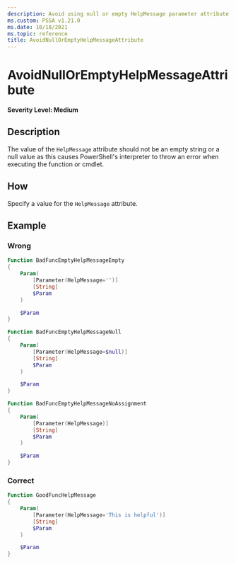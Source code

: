 ```yaml
---
description: Avoid using null or empty HelpMessage parameter attribute.
ms.custom: PSSA v1.21.0
ms.date: 10/18/2021
ms.topic: reference
title: AvoidNullOrEmptyHelpMessageAttribute
---
```

# AvoidNullOrEmptyHelpMessageAttribute

**Severity Level: Medium**

## Description

The value of the `HelpMessage` attribute should not be an empty string or a null value as this
causes PowerShell's interpreter to throw an error when executing the function or cmdlet.

## How

Specify a value for the `HelpMessage` attribute.

## Example

### Wrong

```powershell
Function BadFuncEmptyHelpMessageEmpty
{
    Param(
        [Parameter(HelpMessage='')]
        [String]
        $Param
    )

    $Param
}

Function BadFuncEmptyHelpMessageNull
{
    Param(
        [Parameter(HelpMessage=$null)]
        [String]
        $Param
    )

    $Param
}

Function BadFuncEmptyHelpMessageNoAssignment
{
    Param(
        [Parameter(HelpMessage)]
        [String]
        $Param
    )

    $Param
}
```

### Correct

```powershell
Function GoodFuncHelpMessage
{
    Param(
        [Parameter(HelpMessage='This is helpful')]
        [String]
        $Param
    )

    $Param
}
```
